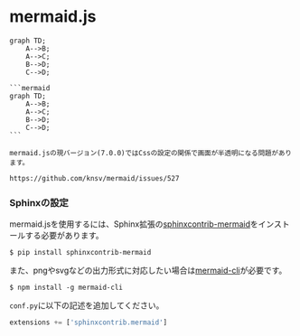 mermaid.js
=========

```mermaid
graph TD;
    A-->B;
    A-->C;
    B-->D;
    C-->D;
```

````
```mermaid
graph TD;
    A-->B;
    A-->C;
    B-->D;
    C-->D;
```
````

```warning
mermaid.jsの現バージョン(7.0.0)ではCssの設定の関係で画面が半透明になる問題があります。

https://github.com/knsv/mermaid/issues/527
```

### Sphinxの設定

mermaid.jsを使用するには、Sphinx拡張の[sphinxcontrib-mermaid](https://github.com/mgaitan/sphinxcontrib-mermaid)をインストールする必要があります。

```
$ pip install sphinxcontrib-mermaid
```

また、pngやsvgなどの出力形式に対応したい場合は[mermaid-cli](https://www.npmjs.com/package/mermaid-cli)が必要です。

```
$ npm install -g mermaid-cli
```

`conf.py`に以下の記述を追加してください。

```python
extensions += ['sphinxcontrib.mermaid']
```
